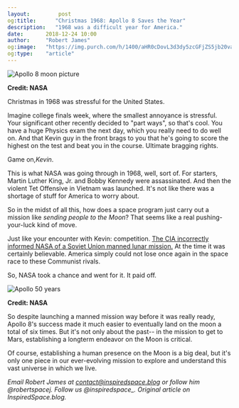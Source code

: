 ```yaml
---
layout:         post
og:title:      "Christmas 1968: Apollo 8 Saves the Year"
description:   "1968 was a difficult year for America."
date:       2018-12-24 10:00
author:     "Robert James"
og:image:   "https://img.purch.com/h/1400/aHR0cDovL3d3dy5zcGFjZS5jb20vaW1hZ2VzL2kvMDAwLzA4MS84NDMvb3JpZ2luYWwvY3Jldy5qcGc/MTU0NTQyNTkyNA=="
og:type:    "article"
---
```


![Apollo 8 moon picture](https://www.nasa.gov/sites/default/files/styles/full_width/public/thumbnails/image/apollo8_earthsize.jpg?itok=lftjVCP4)

**Credit: NASA**

Christmas in 1968 was stressful for the United States.  
  
Imagine college finals week, where the smallest annoyance is stressful. Your significant other recently decided to "part ways", so that's cool. You have a huge Physics exam the next day, which you really need to do well on. And that Kevin guy in the front brags to you that he's going to score the highest on the test and beat you in the course. Ultimate bragging rights.    
  
Game on,*Kevin*.  
  
This is what NASA was going through in 1968, well, sort of. For starters, Martin Luther King, Jr. and Bobby Kennedy were assassinated. And then the violent Tet Offensive in Vietnam was launched. It's not like there was a shortage of stuff for America to worry about.    
  
So in the midst of all this, how does a space program just carry out a mission like *sending people to the Moon*? That seems like a real pushing-your-luck kind of move.  
  
Just like your encounter with Kevin: competition. [The CIA incorrectly informed NASA of a Soviet Union manned lunar mission.](https://www.theguardian.com/science/2008/nov/30/apollo-8-mission) At the time it was certainly believable. America simply could not lose once again in the space race to these Communist rivals.  
  
So, NASA took a chance and went for it. It paid off.  

![Apollo 50 years](https://www.nasa.gov/sites/default/files/styles/ubernode_alt_horiz/public/thumbnails/image/apollo_50th_full_color_72dpi.png)

**Credit: NASA**
  
So despite launching a manned mission way before it was really ready, Apollo 8's success made it much easier to eventually land on the moon a total of six times. But it's not only about the past-- in the mission to get to Mars, establishing a longterm endeavor on the Moon is critical.  
  
Of course, establishing a human presence on the Moon is a big deal, but it's only one piece in our ever-evolving mission to explore and understand this vast universe in which we live.  
  

*Email Robert James at contact@inspiredspace.blog or follow him @robertspacej. Follow us @inspiredspace_. Original article on InspiredSpace.blog.*